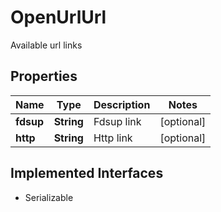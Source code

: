 

# OpenUrlUrl

Available url links

## Properties

Name | Type | Description | Notes
------------ | ------------- | ------------- | -------------
**fdsup** | **String** | Fdsup link |  [optional]
**http** | **String** | Http link |  [optional]


## Implemented Interfaces

* Serializable


